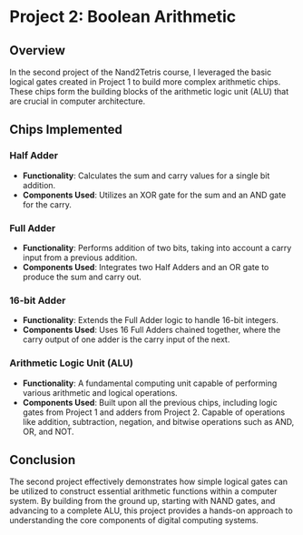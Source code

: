 # Project 2: Boolean Arithmetic

## Overview

In the second project of the Nand2Tetris course, I leveraged the basic logical gates created in Project 1 to build more complex arithmetic chips. These chips form the building blocks of the arithmetic logic unit (ALU) that are crucial in computer architecture.

## Chips Implemented

### Half Adder
- **Functionality**: Calculates the sum and carry values for a single bit addition.
- **Components Used**: Utilizes an XOR gate for the sum and an AND gate for the carry.

### Full Adder
- **Functionality**: Performs addition of two bits, taking into account a carry input from a previous addition.
- **Components Used**: Integrates two Half Adders and an OR gate to produce the sum and carry out.

### 16-bit Adder
- **Functionality**: Extends the Full Adder logic to handle 16-bit integers.
- **Components Used**: Uses 16 Full Adders chained together, where the carry output of one adder is the carry input of the next.

### Arithmetic Logic Unit (ALU)
- **Functionality**: A fundamental computing unit capable of performing various arithmetic and logical operations.
- **Components Used**: Built upon all the previous chips, including logic gates from Project 1 and adders from Project 2. Capable of operations like addition, subtraction, negation, and bitwise operations such as AND, OR, and NOT.

## Conclusion

The second project effectively demonstrates how simple logical gates can be utilized to construct essential arithmetic functions within a computer system. By building from the ground up, starting with NAND gates, and advancing to a complete ALU, this project provides a hands-on approach to understanding the core components of digital computing systems.
